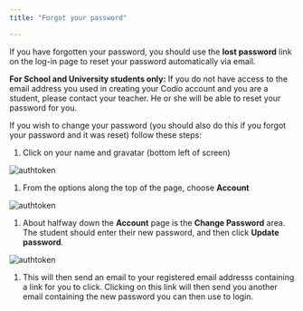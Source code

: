 ```yaml
---
title: "Forgot your password"

---
```



If you have forgotten your password, you should use the **lost password** link on the log-in page to reset your password automatically via email. 

**For School and University students only:** If you do not have access to the email address you used in creating your Codio account and you are a student, please contact your teacher. He or she will be able to reset your password for you.

If you wish to change your password (you should also do this if you forgot your password and it was reset) follow these steps:

1. Click on your name and gravatar (bottom left of screen)
<img alt="authtoken" src="/img/docs/what_students_do/forgotpassword/profilepic.png" class="simple"/>

1. From the options along the top of the page, choose **Account**
<img alt="authtoken" src="/img/docs/what_students_do/forgotpassword/account.png" class="simple"/>

1. About halfway down the **Account** page is the **Change Password** area. The student should enter their new password, and then click **Update password**.
<img alt="authtoken" src="/img/docs/what_students_do/forgotpassword/change.png" class="simple"/>

1. This will then send an email to your registered email addresss containing a link for you to click. Clicking on this link will then send you another email containing the new password you can then use to login. 